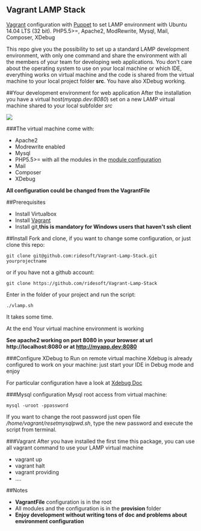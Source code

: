Vagrant LAMP Stack
------------------------

[Vagrant](https://www.vagrantup.com) configuration with [Puppet](https://puppetlabs.com) to set LAMP environment with Ubuntu 14.04 LTS (32 bit). PHP5.5>=, Apache2, ModRewrite, Mysql, Mail, Composer, XDebug

This repo give you the possibility to set up a standard LAMP development environment, with only one command and share the environment with all the members of your team for developing web applications. You don't care about the operating system to use on your local machine or which IDE, everything works on virtual machine and the code is shared from the virtual machine to your local project folder **src**.
You have also XDebug working.

##Your development environment for web application
After the installation you have a virtual host(*myapp.dev:8080*) set on a new LAMP virtual machine shared to your local subfolder *src*

![](https://github.com/ridesoft/Vagrant-Lamp-Stack/blob/master/doc/imgs/php5-5-24.png)

###The virtual machine  come with:
- Apache2
- Modrewrite enabled
- Mysql
- PHP5.5>= with all the modules in the [module configuration](https://github.com/ridesoft/VagrantLampStack/blob/master/provision/modules/php/manifests/init.pp)
- Mail
- Composer
- XDebug

**All configuration could be changed from the VagrantFile**

##Prerequisites
- Install Virtualbox
- Install [Vagrant](https://www.vagrantup.com)
- Install git,**this is mandatory for Windows users that haven't ssh client**

##Install
Fork and clone, if you want to change some configuration, or just clone this repo:
```
git clone git@github.com:ridesoft/Vagrant-Lamp-Stack.git yourprojectname
```
or if you have not a github account:
```
git clone https://github.com/ridesoft/Vagrant-Lamp-Stack
```
Enter in the folder of your project and run the script:
```
./vlamp.sh
```

It takes some time.

At the end Your virtual machine environment is working

**See apache2 working on port 8080 in your browser at url http://localhost:8080 or at http://myapp.dev:8080**

###Configure XDebug to Run on remote virtual machine
Xdebug is already configured to work on your machine: just start your IDE in Debug mode and enjoy

For particular configuration have a look at [Xdebug Doc](http://xdebug.org/docs/remote)

###Mysql configuration
Mysql root access from virtual machine:
```
mysql -uroot -ppassword
```
If you want to change the root password just open file */home/vagrant/resetmysqlpwd.sh*, type the new password and execute the script from terminal.

###Vagrant
After you have installed the first time this package, you can use all vagrant command to use your LAMP virtual machine
- vagrant up
- vagrant halt
- vagrant providing
- ....

##Notes
- **VagrantFile** configuration is in the root
- All modules and the configuration is in the **provision** folder
- **Enjoy development without writing tons of doc and problems about environment configuration**
